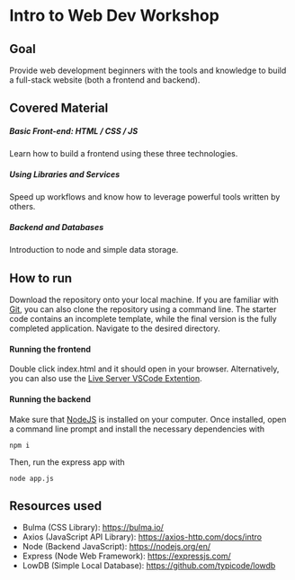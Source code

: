 # Intro to Web Dev Workshop

## Goal

Provide web development beginners with the tools and knowledge to build a full-stack website (both a frontend and backend).

## Covered Material
##### Basic Front-end: HTML / CSS / JS
Learn how to build a frontend using these three technologies.
##### Using Libraries and Services
Speed up workflows and know how to leverage powerful tools written by others.
##### Backend and Databases
Introduction to node and simple data storage.


## How to run
Download the repository onto your local machine. If you are familiar with [Git](https://git-scm.com/book/en/v2/Getting-Started-Installing-Git), you can also clone the repository using a command line. The starter code contains an incomplete template, while the final version is the fully completed application. Navigate to the desired directory.

#### Running the frontend
Double click index.html and it should open in your browser. Alternatively, you can also use the [Live Server VSCode Extention](https://marketplace.visualstudio.com/items?itemName=ritwickdey.LiveServer).

#### Running the backend
Make sure that [NodeJS](https://nodejs.org/en/download/) is installed on your computer. Once installed, open a command line prompt and install the necessary dependencies with 

`npm i` 

Then, run the express app with

`node app.js`

## Resources used
- Bulma (CSS Library): https://bulma.io/
- Axios (JavaScript API Library): https://axios-http.com/docs/intro
- Node (Backend JavaScript): https://nodejs.org/en/
- Express (Node Web Framework): https://expressjs.com/
- LowDB (Simple Local Database): https://github.com/typicode/lowdb
